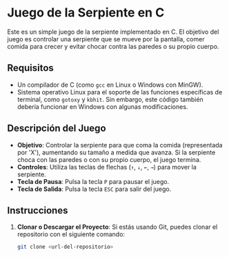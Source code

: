 # Juego de la Serpiente en C

Este es un simple juego de la serpiente implementado en C. El objetivo del juego es controlar una serpiente que se mueve por la pantalla, comer comida para crecer y evitar chocar contra las paredes o su propio cuerpo.

## Requisitos

- Un compilador de C (como `gcc` en Linux o Windows con MinGW).
- Sistema operativo Linux para el soporte de las funciones específicas de terminal, como `gotoxy` y `kbhit`. Sin embargo, este código también debería funcionar en Windows con algunas modificaciones.

## Descripción del Juego

- **Objetivo**: Controlar la serpiente para que coma la comida (representada por 'X'), aumentando su tamaño a medida que avanza. Si la serpiente choca con las paredes o con su propio cuerpo, el juego termina.
- **Controles**: Utiliza las teclas de flechas (`↑`, `↓`, `←`, `→`) para mover la serpiente. 
- **Tecla de Pausa**: Pulsa la tecla `P` para pausar el juego. 
- **Tecla de Salida**: Pulsa la tecla `ESC` para salir del juego.

## Instrucciones

1. **Clonar o Descargar el Proyecto**:
   Si estás usando Git, puedes clonar el repositorio con el siguiente comando:
   ```bash
   git clone <url-del-repositorio>
